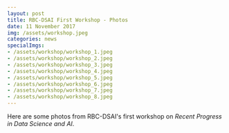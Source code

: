 ```yaml
---
layout: post
title: RBC-DSAI First Workshop - Photos
date: 11 November 2017
img: /assets/workshop.jpeg 
categories: news
specialImgs: 
- /assets/workshop/workshop_1.jpeg
- /assets/workshop/workshop_2.jpeg
- /assets/workshop/workshop_3.jpeg
- /assets/workshop/workshop_4.jpeg
- /assets/workshop/workshop_5.jpeg
- /assets/workshop/workshop_6.jpeg
- /assets/workshop/workshop_7.jpeg
- /assets/workshop/workshop_8.jpeg
---
```

Here are some photos from RBC-DSAI's first workshop on *Recent Progress in Data Science and AI*.
